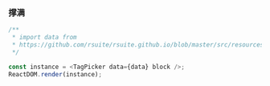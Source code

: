 ### 撑满

<!--start-code-->

```js
/**
 * import data from
 * https://github.com/rsuite/rsuite.github.io/blob/master/src/resources/data/users.js
 */

const instance = <TagPicker data={data} block />;
ReactDOM.render(instance);
```

<!--end-code-->
